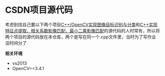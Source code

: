 # CSDN项目源代码
考虑到找自己要以下两个项目[C++/OpenCV实现图像目标识别与分类](https://blog.csdn.net/qq_44171096/article/details/107140594#comments_20951791)和[C++实现特征点提取、相关系数影像匹配、最小二乘影像匹配](https://blog.csdn.net/qq_44171096/article/details/106287227?spm=1001.2014.3001.5501)的源代码的人时常有，所以将两个项目的源代码放在本仓库，两个是写在同一个.cpp文件里，当时为了写作业没时间分了

**相关环境**
- vs2013
- OpenCV==3.4.1
